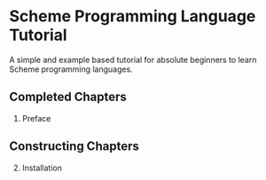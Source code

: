 # Scheme Programming Language Tutorial

A simple and example based tutorial for absolute beginners to learn
Scheme programming languages.


Completed Chapters
------------------
1. Preface

Constructing Chapters
---------------------
2. Installation

